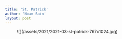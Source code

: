 ```yaml
---
title: 'St. Patrick'
author: 'Noam Sain'
layout: post
---
```


<figure class="wp-block-image size-large">![](/assets/2021/2021-03-st-patrick-767x1024.jpg)</figure>